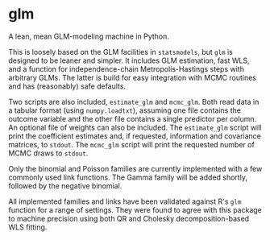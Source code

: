 glm
===

A lean, mean GLM-modeling machine in Python.

This is loosely based on the GLM facilities in `statsmodels`, but `glm` is
designed to be leaner and simpler. It includes GLM estimation, fast WLS, and a
function for independence-chain Metropolis-Hastings steps with arbitrary GLMs.
The latter is build for easy integration with MCMC routines and has (reasonably)
safe defaults.

Two scripts are also included, `estimate_glm` and `mcmc_glm`. Both read data in
a tabular format (using `numpy.loadtxt`), assuming one file contains the outcome
variable and the other file contains a single predictor per column.  An optional
file of weights can also be included. The `estimate_glm` script will print the
coefficient estimates and, if requested, information and covariance matrices, to
`stdout`.  The `mcmc_glm` script will print the requested number of MCMC draws
to `stdout`.

Only the binomial and Poisson families are currently implemented with a few
commonly used link functions. The Gamma family will be added shortly, followed
by the negative binomial.

All implemented families and links have been validated against R's `glm`
function for a range of settings. They were found to agree with this package to
machine precision using both QR and Cholesky decomposition-based WLS fitting.

